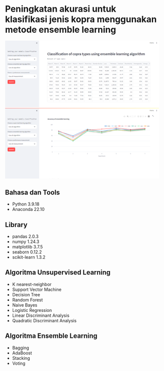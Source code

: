 # Peningkatan akurasi untuk klasifikasi jenis kopra menggunakan metode ensemble learning

![image](img/streamlit_kopra1.png)
![image](img/streamlit_kopra2.png)

## Bahasa dan Tools
- Python 3.9.18
- Anaconda 22.10

## Library 
- pandas 2.0.3
- numpy 1.24.3
- matplotlib 3.7.5
- seaborn 0.12.2
- scikit-learn 1.3.2

## Algoritma Unsupervised Learning
- K nearest-neighbor
- Support Vector Machine
- Decision Tree
- Random Forest
- Naive Bayes
- Logistic Regression
- Linear Discriminant Analysis
- Quadratic Discriminant Analysis

## Algoritma Ensemble Learning
- Bagging
- AdaBoost
- Stacking
- Voting